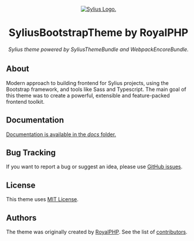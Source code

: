 <p align="center">
    <a href="https://sylius.com" target="_blank">
        <picture>
          <source media="(prefers-color-scheme: dark)" srcset="https://media.sylius.com/sylius-logo-800-dark.png">
          <source media="(prefers-color-scheme: light)" srcset="https://media.sylius.com/sylius-logo-800.png">
          <img alt="Sylius Logo." src="https://media.sylius.com/sylius-logo-800.png">
        </picture>
    </a>
</p>

<h1 align="center">SyliusBootstrapTheme by RoyalPHP</h1>

<h6 align="center">Sylius theme powered by SyliusThemeBundle and WebpackEncoreBundle.</h6>

## About

Modern approach to building frontend for Sylius projects, using the Bootstrap framework, and tools like Sass and Typescript.
The main goal of this theme was to create a powerful, extensible and feature-packed frontend toolkit.

## Documentation

[Documentation is available in the *docs* folder.](docs/index.md)

## Bug Tracking

If you want to report a bug or suggest an idea, please use [GitHub issues](https://github.com/royalphp/sylius-bootstrap-theme/issues).

## License

This theme uses [MIT License](LICENSE.md).

## Authors

The theme was originally created by [RoyalPHP](https://github.com/royalphp).
See the list of [contributors](https://github.com/royalphp/sylius-bootstrap-theme/contributors).
